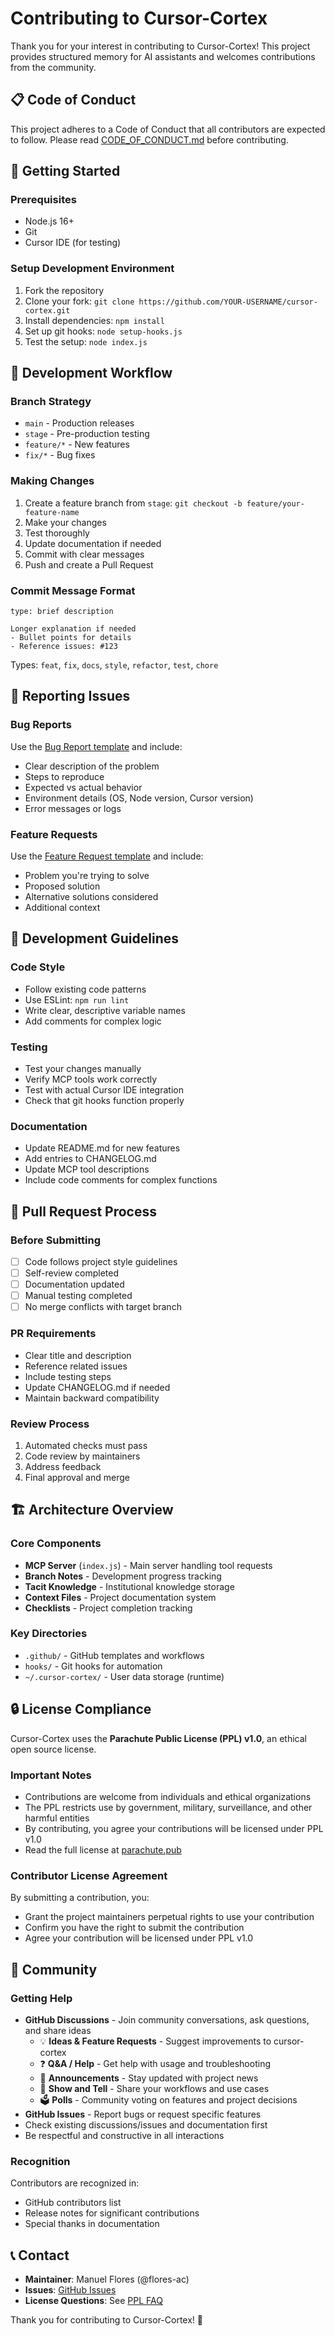 # Contributing to Cursor-Cortex

Thank you for your interest in contributing to Cursor-Cortex! This project provides structured memory for AI assistants and welcomes contributions from the community.

## 📋 Code of Conduct

This project adheres to a Code of Conduct that all contributors are expected to follow. Please read [CODE_OF_CONDUCT.md](../CODE_OF_CONDUCT.md) before contributing.

## 🚀 Getting Started

### Prerequisites
- Node.js 16+ 
- Git
- Cursor IDE (for testing)

### Setup Development Environment
1. Fork the repository
2. Clone your fork: `git clone https://github.com/YOUR-USERNAME/cursor-cortex.git`
3. Install dependencies: `npm install`
4. Set up git hooks: `node setup-hooks.js`
5. Test the setup: `node index.js`

## 🔄 Development Workflow

### Branch Strategy
- `main` - Production releases
- `stage` - Pre-production testing
- `feature/*` - New features
- `fix/*` - Bug fixes

### Making Changes
1. Create a feature branch from `stage`: `git checkout -b feature/your-feature-name`
2. Make your changes
3. Test thoroughly
4. Update documentation if needed
5. Commit with clear messages
6. Push and create a Pull Request

### Commit Message Format
```
type: brief description

Longer explanation if needed
- Bullet points for details
- Reference issues: #123
```

Types: `feat`, `fix`, `docs`, `style`, `refactor`, `test`, `chore`

## 🐛 Reporting Issues

### Bug Reports
Use the [Bug Report template](.github/ISSUE_TEMPLATE/bug_report.md) and include:
- Clear description of the problem
- Steps to reproduce
- Expected vs actual behavior
- Environment details (OS, Node version, Cursor version)
- Error messages or logs

### Feature Requests
Use the [Feature Request template](.github/ISSUE_TEMPLATE/feature_request.md) and include:
- Problem you're trying to solve
- Proposed solution
- Alternative solutions considered
- Additional context

## 🔧 Development Guidelines

### Code Style
- Follow existing code patterns
- Use ESLint: `npm run lint`
- Write clear, descriptive variable names
- Add comments for complex logic

### Testing
- Test your changes manually
- Verify MCP tools work correctly
- Test with actual Cursor IDE integration
- Check that git hooks function properly

### Documentation
- Update README.md for new features
- Add entries to CHANGELOG.md
- Update MCP tool descriptions
- Include code comments for complex functions

## 📝 Pull Request Process

### Before Submitting
- [ ] Code follows project style guidelines
- [ ] Self-review completed
- [ ] Documentation updated
- [ ] Manual testing completed
- [ ] No merge conflicts with target branch

### PR Requirements
- Clear title and description
- Reference related issues
- Include testing steps
- Update CHANGELOG.md if needed
- Maintain backward compatibility

### Review Process
1. Automated checks must pass
2. Code review by maintainers
3. Address feedback
4. Final approval and merge

## 🏗️ Architecture Overview

### Core Components
- **MCP Server** (`index.js`) - Main server handling tool requests
- **Branch Notes** - Development progress tracking
- **Tacit Knowledge** - Institutional knowledge storage
- **Context Files** - Project documentation system
- **Checklists** - Project completion tracking

### Key Directories
- `.github/` - GitHub templates and workflows
- `hooks/` - Git hooks for automation
- `~/.cursor-cortex/` - User data storage (runtime)

## 🔒 License Compliance

Cursor-Cortex uses the **Parachute Public License (PPL) v1.0**, an ethical open source license.

### Important Notes
- Contributions are welcome from individuals and ethical organizations
- The PPL restricts use by government, military, surveillance, and other harmful entities
- By contributing, you agree your contributions will be licensed under PPL v1.0
- Read the full license at [parachute.pub](https://parachute.pub)

### Contributor License Agreement
By submitting a contribution, you:
- Grant the project maintainers perpetual rights to use your contribution
- Confirm you have the right to submit the contribution
- Agree your contribution will be licensed under PPL v1.0

## 🤝 Community

### Getting Help
- **GitHub Discussions** - Join community conversations, ask questions, and share ideas
  - 💡 **Ideas & Feature Requests** - Suggest improvements to cursor-cortex
  - ❓ **Q&A / Help** - Get help with usage and troubleshooting
  - 📢 **Announcements** - Stay updated with project news
  - 🙌 **Show and Tell** - Share your workflows and use cases
  - 🗳️ **Polls** - Community voting on features and project decisions
- **GitHub Issues** - Report bugs or request specific features
- Check existing discussions/issues and documentation first
- Be respectful and constructive in all interactions

### Recognition
Contributors are recognized in:
- GitHub contributors list
- Release notes for significant contributions
- Special thanks in documentation

## 📞 Contact

- **Maintainer**: Manuel Flores (@flores-ac)
- **Issues**: [GitHub Issues](https://github.com/flores-ac/cursor-cortex/issues)
- **License Questions**: See [PPL FAQ](https://parachute.pub/faq)

Thank you for contributing to Cursor-Cortex! 🚀 